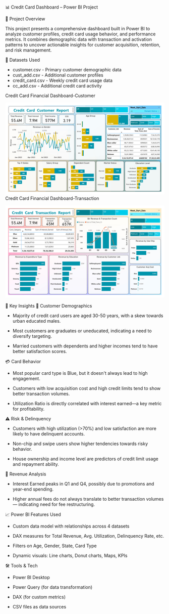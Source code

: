 📊 Credit Card Dashboard – Power BI Project

🚀 Project Overview

  This project presents a comprehensive dashboard built in Power BI to analyze customer profiles, credit card usage behavior, and performance metrics. It combines demographic data with transaction and activation patterns to uncover actionable insights for customer acquisition, retention, and risk management.

📂 Datasets Used
* customer.csv - Primary customer demographic data  
* cust_add.csv - Additional customer profiles  
* credit_card.csv - Weekly credit card usage data  
* cc_add.csv - Additional credit card activity  

Credit Card Financial Dashboard-Customer

![Image Alt](https://github.com/HostileSoldier321/Credit-Card-Financial-Dashboard/blob/2ef7480db8addebddf08ba9ca426757920ce5871/Credit%20Card%20Financial%20Dashboard-Customer_page-0001.jpg)
Credit Card Financial Dashboard-Transaction

![Image Alt](https://github.com/HostileSoldier321/Credit-Card-Financial-Dashboard/blob/2ef7480db8addebddf08ba9ca426757920ce5871/Credit%20Card%20Financial%20Dashboard-Transaction_page-0001.jpg)

🧠 Key Insights
📌 Customer Demographics
* Majority of credit card users are aged 30-50 years, with a skew towards urban educated males.

* Most customers are graduates or uneducated, indicating a need to diversify targeting.

* Married customers with dependents and higher incomes tend to have better satisfaction scores.

💳 Card Behavior
* Most popular card type is Blue, but it doesn't always lead to high engagement.

* Customers with low acquisition cost and high credit limits tend to show better transaction volumes.

* Utilization Ratio is directly correlated with interest earned—a key metric for profitability.

⚠️ Risk & Delinquency
* Customers with high utilization (>70%) and low satisfaction are more likely to have delinquent accounts.

* Non-chip and swipe users show higher tendencies towards risky behavior.

* House ownership and income level are predictors of credit limit usage and repayment ability.

💸 Revenue Analysis
* Interest Earned peaks in Q1 and Q4, possibly due to promotions and year-end spending.

* Higher annual fees do not always translate to better transaction volumes — indicating need for fee restructuring.

📈 Power BI Features Used
* Custom data model with relationships across 4 datasets

* DAX measures for Total Revenue, Avg. Utilization, Delinquency Rate, etc.

* Filters on Age, Gender, State, Card Type

* Dynamic visuals: Line charts, Donut charts, Maps, KPIs

🛠 Tools & Tech
* Power BI Desktop

* Power Query (for data transformation)

* DAX (for custom metrics)

* CSV files as data sources
